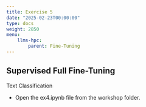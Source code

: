 ```yaml
---
title: Exercise 5
date: "2025-02-23T00:00:00"
type: docs 
weight: 2850
menu: 
    llms-hpc:
        parent: Fine-Tuning
---
```


## Supervised Full Fine-Tuning 

Text Classification

* Open the ex4.ipynb file from the workshop folder.

